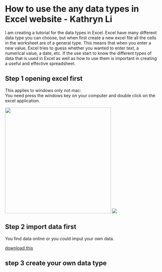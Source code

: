 # How to use the  any data types in Excel website - Kathryn Li

I am creating a tutorial for the data types in Excel. Excel have many different data type you can choose, but when first create a new excel file all the cells in the worksheet are of a general type. This means that when you enter a new value, Excel tries to guess whether you wanted to enter text, a numerical value, a date, etc. If the use start to know the different types of data that is used in Excel as well as how to use them is important in creating a useful and effective spreadsheet.

## Step 1 opening excel first 

This applies to windows only not mac:
<br>
You need press the windows key on your computer and double click on the excel application.

<img src="https://user-images.githubusercontent.com/96843197/150204172-2275373d-3b9d-4a0e-a245-3a4107194319.png" width="350" height="350">

<img src="https://user-images.githubusercontent.com/96843197/150249983-a4b1f7e8-5542-46b3-8ab8-acf57273749b.png">

## Step 2 import data first

You find data online or you could imput your own data. 

<a href= "file://Users/kitty/Desktop/organization folder/school work/Advenced data science/test.csv" download="test.csv">download this</a>

## step 3 create your own data type


